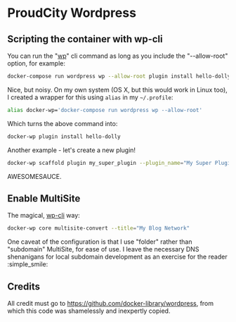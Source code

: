# ProudCity Wordpress

## Scripting the container with wp-cli

You can run the "[wp](http://wp-cli.org/)" cli command as long as you include the "--allow-root" option, for example:

```bash
docker-compose run wordpress wp --allow-root plugin install hello-dolly
```

Nice, but noisy. On my own system (OS X, but this would work in Linux too), I created a wrapper for this using `alias` in my `~/.profile`:

```bash
alias docker-wp='docker-compose run wordpress wp --allow-root'
```

Which turns the above command into:

```bash
docker-wp plugin install hello-dolly
```

Another example - let's create a new plugin!

```bash
docker-wp scaffold plugin my_super_plugin --plugin_name="My Super Plugin" 
```

AWESOMESAUCE.

## Enable MultiSite

The magical, [wp-cli](http://wp-cli.org/commands/core/multisite-convert/) way:

```bash
docker-wp core multisite-convert --title="My Blog Network"
```

One caveat of the configuration is that I use "folder" rather than "subdomain" MultiSite, for ease of use. I leave the necessary DNS shenanigans for local subdomain development as an exercise for the reader :simple_smile:

## Credits

All credit must go to https://github.com/docker-library/wordpress, from which this code was shamelessly and inexpertly copied.
